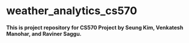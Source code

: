 # weather_analytics_cs570

#### This is project repository for CS570 Project by Seung Kim, Venkatesh Manohar, and Raviner Saggu.
